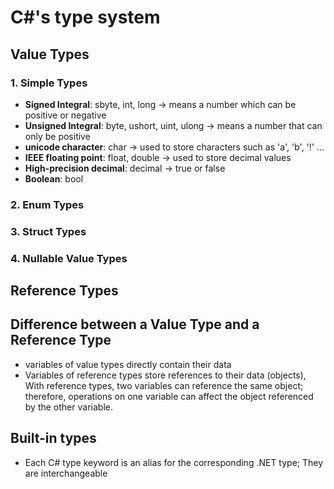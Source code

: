 # C#'s type system

## Value Types
### 1. Simple Types
- **Signed Integral**: sbyte, int, long ->  means a number which can be positive or negative
- **Unsigned Integral**: byte, ushort, uint, ulong -> means a number that can only be positive
- **unicode character**: char -> used to store characters such as 'a', 'b', '!' ...
- **IEEE floating point**: float, double -> used to store decimal values
- **High-precision decimal**: decimal -> true or false
-  **Boolean**: bool
### 2. Enum Types
### 3. Struct Types
### 4. Nullable Value Types

## Reference Types

## Difference between a Value Type and a Reference Type
- variables of value types directly contain their data
- Variables of reference types store references to their data (objects), With reference types, two variables can reference the same object; therefore, operations on one variable can affect the object referenced by the other variable.

## Built-in types 
- Each C# type keyword is an alias for the corresponding .NET type; They are interchangeable